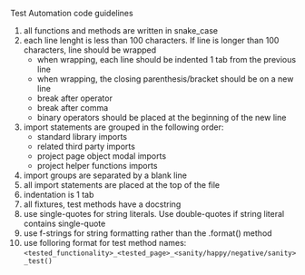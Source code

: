 Test Automation code guidelines
1. all functions and methods are written in snake_case
2. each line lenght is less than 100 characters. If line is longer than 100 characters, line should be wrapped
    - when wrapping, each line should be indented 1 tab from the previous line
    - when wrapping, the closing parenthesis/bracket should be on a new line
    - break after operator
    - break after comma
    - binary operators should be placed at the beginning of the new line
3. import statements are grouped in the following order:
    - standard library imports
    - related third party imports
    - project page object modal imports
    - project helper functions imports
4. import groups are separated by a blank line
5. all import statements are placed at the top of the file
6. indentation is 1 tab
7. all fixtures, test methods have a docstring
8. use single-quotes for string literals. Use double-quotes if string literal contains single-quote
9. use f-strings for string formatting rather than the .format() method
10. use folloring format for test method names: `<tested_functionality>_<tested_page>_<sanity/happy/negative/sanity>_test()`
